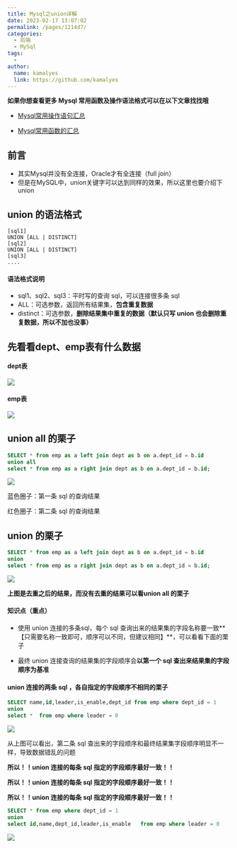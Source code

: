 ```yaml
---
title: Mysql之union详解
date: 2023-02-17 13:07:02
permalink: /pages/1214d7/
categories:
  - 后端
  - MySql
tags:
  - 
author: 
  name: kamalyes
  link: https://github.com/kamalyes
---
```

**如果你想查看更多 Mysql 常用函数及操作语法格式可以在以下文章找找哦**

- [Mysql常用操作语句汇总](./59.Mysql常用操作语句汇总.md)

- [Mysql常用函数的汇总](./01.Mysql常用函数汇总.md)

**前言**
------

*   其实Mysql并没有全连接，Oracle才有全连接（full join）
*   但是在MySQL中，union关键字可以达到同样的效果，所以这里也要介绍下union

union 的语法格式
-----------

```
[sql1]
UNION [ALL | DISTINCT]
[sql2]
UNION [ALL | DISTINCT]
[sql3]
....
```

#### 语法格式说明

*   sql1、sql2、sql3：平时写的查询 sql，可以连接很多条 sql
*   ALL：可选参数，返回所有结果集，**包含重复数据**
*   distinct：可选参数，**删除结果集中重复的数据（默认只写 union 也会删除重复数据，所以不加也没事）**

先看看dept、emp表有什么数据
-----------------

#### dept表

![](https://www.yuyanqing.cn/oss/image-bed/col/mysql/join_table_query_for_dept.png)

#### emp表

![](https://www.yuyanqing.cn/oss/image-bed/col/mysql/join_table_query_for_emp.png)


union all 的栗子
-------------

```sql
SELECT * from emp as a left join dept as b on a.dept_id = b.id
union all
select * from emp as a right join dept as b on a.dept_id = b.id;
```

![](https://www.yuyanqing.cn/oss/image-bed/col/mysql/Snipaste_2023-02-17_13-10-01.png)

蓝色圈子：第一条 sql 的查询结果

红色圈子：第二条 sql 的查询结果

union 的栗子
---------

```sql
SELECT * from emp as a left join dept as b on a.dept_id = b.id
union
select * from emp as a right join dept as b on a.dept_id = b.id;
```

![](https://www.yuyanqing.cn/oss/image-bed/col/mysql/Snipaste_2023-02-17_13-10-36.png)

**上图是去重之后的结果，而没有去重的结果可以看union all 的栗子**

#### 知识点（重点）

*   使用 union 连接的多条sql，每个 sql 查询出来的结果集的字段名称要一致**【只需要名称一致即可，顺序可以不同，但建议相同】**，可以看看下面的栗子
    
*   最终 union 连接查询的结果集的字段顺序会**以第一个 sql 查出来结果集的字段顺序为基准**
    

#### union 连接的两条 sql ，各自指定的字段顺序不相同的栗子

```sql
SELECT name,id,leader,is_enable,dept_id from emp where dept_id = 1
union
select *  from emp where leader = 0
```

![](https://www.yuyanqing.cn/oss/image-bed/col/mysql/Snipaste_2023-02-17_13-12-00.png)

从上图可以看出，第二条 sql 查出来的字段顺序和最终结果集字段顺序明显不一样，导致数据错乱的问题

**所以！！union 连接的每条 sql 指定的字段顺序最好一致！！**

**所以！！**union 连接的**每条 sql 指定的字段顺序最好一致！！**

****所以！！**union 连接的**每条 sql 指定的字段顺序最好一致！！****

```sql
SELECT * from emp where dept_id = 1
union
select id,name,dept_id,leader,is_enable   from emp where leader = 0
```

![](https://www.yuyanqing.cn/oss/image-bed/col/mysql/Snipaste_2023-02-17_13-12-39.png)
